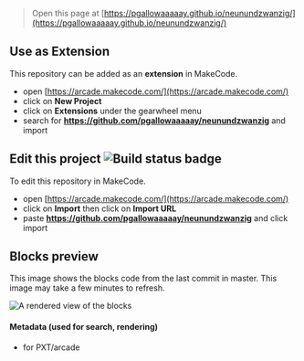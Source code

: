  


> Open this page at [https://pgallowaaaaay.github.io/neunundzwanzig/](https://pgallowaaaaay.github.io/neunundzwanzig/)

## Use as Extension

This repository can be added as an **extension** in MakeCode.

* open [https://arcade.makecode.com/](https://arcade.makecode.com/)
* click on **New Project**
* click on **Extensions** under the gearwheel menu
* search for **https://github.com/pgallowaaaaay/neunundzwanzig** and import

## Edit this project ![Build status badge](https://github.com/pgallowaaaaay/neunundzwanzig/workflows/MakeCode/badge.svg)

To edit this repository in MakeCode.

* open [https://arcade.makecode.com/](https://arcade.makecode.com/)
* click on **Import** then click on **Import URL**
* paste **https://github.com/pgallowaaaaay/neunundzwanzig** and click import

## Blocks preview

This image shows the blocks code from the last commit in master.
This image may take a few minutes to refresh.

![A rendered view of the blocks](https://github.com/pgallowaaaaay/neunundzwanzig/raw/master/.github/makecode/blocks.png)

#### Metadata (used for search, rendering)

* for PXT/arcade
<script src="https://makecode.com/gh-pages-embed.js"></script><script>makeCodeRender("{{ site.makecode.home_url }}", "{{ site.github.owner_name }}/{{ site.github.repository_name }}");</script>
